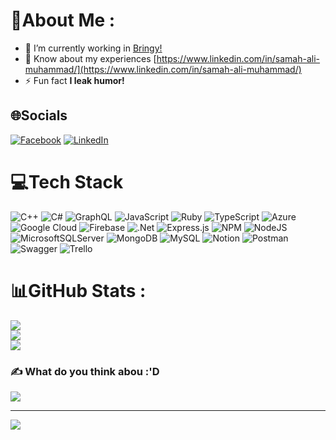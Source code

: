 # 💫About Me :
- 🔭 I’m currently working in [Bringy!](https://bringy.com/)
- 📄 Know about my experiences [https://www.linkedin.com/in/samah-ali-muhammad/](https://www.linkedin.com/in/samah-ali-muhammad/)
- ⚡ Fun fact **I leak humor!**

## 🌐Socials
[![Facebook](https://img.shields.io/badge/Facebook-%231877F2.svg?logo=Facebook&logoColor=white)](https://facebook.com/samah.ali1998) [![LinkedIn](https://img.shields.io/badge/LinkedIn-%230077B5.svg?logo=linkedin&logoColor=white)](https://linkedin.com/in/samah-ali-muhammad) 

# 💻Tech Stack
![C++](https://img.shields.io/badge/c++-%2300599C.svg?style=plastic&logo=c%2B%2B&logoColor=white) ![C#](https://img.shields.io/badge/c%23-%23239120.svg?style=plastic&logo=c-sharp&logoColor=white) ![GraphQL](https://img.shields.io/badge/-GraphQL-E10098?style=plastic&logo=graphql&logoColor=white) ![JavaScript](https://img.shields.io/badge/javascript-%23323330.svg?style=plastic&logo=javascript&logoColor=%23F7DF1E) ![Ruby](https://img.shields.io/badge/ruby-%23CC342D.svg?style=plastic&logo=ruby&logoColor=white) ![TypeScript](https://img.shields.io/badge/typescript-%23007ACC.svg?style=plastic&logo=typescript&logoColor=white) ![Azure](https://img.shields.io/badge/azure-%230072C6.svg?style=plastic&logo=azure-devops&logoColor=white) ![Google Cloud](https://img.shields.io/badge/Google%20Cloud-%234285F4.svg?style=plastic&logo=google-cloud&logoColor=white) ![Firebase](https://img.shields.io/badge/firebase-%23039BE5.svg?style=plastic&logo=firebase) ![.Net](https://img.shields.io/badge/.NET-5C2D91?style=plastic&logo=.net&logoColor=white) ![Express.js](https://img.shields.io/badge/express.js-%23404d59.svg?style=plastic&logo=express&logoColor=%2361DAFB) ![NPM](https://img.shields.io/badge/NPM-%23000000.svg?style=plastic&logo=npm&logoColor=white) ![NodeJS](https://img.shields.io/badge/node.js-6DA55F?style=plastic&logo=node.js&logoColor=white) ![MicrosoftSQLServer](https://img.shields.io/badge/Microsoft%20SQL%20Sever-CC2927?style=plastic&logo=microsoft%20sql%20server&logoColor=white) ![MongoDB](https://img.shields.io/badge/MongoDB-%234ea94b.svg?style=plastic&logo=mongodb&logoColor=white) ![MySQL](https://img.shields.io/badge/mysql-%2300f.svg?style=plastic&logo=mysql&logoColor=white) ![Notion](https://img.shields.io/badge/Notion-%23000000.svg?style=plastic&logo=notion&logoColor=white) ![Postman](https://img.shields.io/badge/Postman-FF6C37?style=plastic&logo=postman&logoColor=white) ![Swagger](https://img.shields.io/badge/-Swagger-%23Clojure?style=plastic&logo=swagger&logoColor=white) ![Trello](https://img.shields.io/badge/Trello-%23026AA7.svg?style=plastic&logo=Trello&logoColor=white)
# 📊GitHub Stats :
![](https://github-readme-stats.vercel.app/api?username=samhhali&theme=radical&hide_border=true&include_all_commits=true&count_private=true)<br/>
![](https://github-readme-streak-stats.herokuapp.com/?user=samhhali&theme=radical&hide_border=true)<br/>
![](https://github-readme-stats.vercel.app/api/top-langs/?username=samhhali&theme=radical&hide_border=true&include_all_commits=true&count_private=true&layout=compact)

### ✍️ What do you think abou :'D
<p align="left">
    <img src="https://readme-jokes.vercel.app/api"/>
</p>

---
[![](https://visitcount.itsvg.in/api?id=samhhali&icon=2&color=12)](https://visitcount.itsvg.in)
